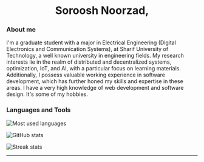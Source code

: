 <h1 align="center">Soroosh Noorzad,</h1>

### About me
I'm a graduate student with a major in Electrical Engineering (Digital Electronics and Communication Systems), at Sharif University of Technology, a well known university in engineering fields. My research interests lie in the realm of distributed and decentralized systems, optimization, IoT, and AI, with a particular focus on learning materials. Additionally, I possess valuable working experience in software development, which has further honed my skills and expertise in these areas. I have a very high knowledge of web development and software design. It's some of my hobbies.


### Languages and Tools

![Most used languages](https://github-readme-stats.vercel.app/api/top-langs?username=Soroosh-N&show_icons=true&locale=en&layout=compact)

![GitHub stats](https://github-readme-stats.vercel.app/api?username=Soroosh-N&show_icons=true&locale=en)

![Streak stats](https://github-readme-streak-stats.herokuapp.com/?user=Soroosh-N)

----
